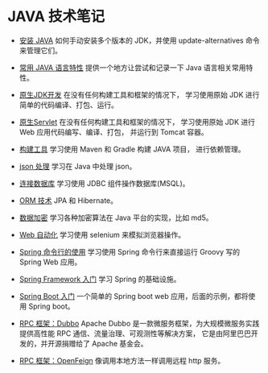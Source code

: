 # JAVA 技术笔记

- [安装 JAVA](JdkManagement.md)
  如何手动安装多个版本的 JDK，并使用 update-alternatives 命令来管理它们。

- [常用 JAVA 语言特性](TryJava/README.md)
  提供一个地方让尝试和记录一下 Java 语言相关常用特性。

- [原生JDK开发](TryNativeJDK/README.md)
  在没有任何构建工具和框架的情况下，
  学习使用原始 JDK 进行简单的代码编译、打包、运行。

- [原生Servlet](TryNativeServlet/README.md)
  在没有任何构建工具和框架的情况下，
  学习使用原始 JDK 进行 Web 应用代码编写、编译、打包，
  并运行到 Tomcat 容器。

- [构建工具](TryBuild/README.md)
  学习使用 Maven 和 Gradle 构建 JAVA 项目，
  进行依赖管理。

- [json 处理](TryJson/README.md)
  学习在 Java 中处理 json。

- [连接数据库](TryMySQL/README.md)
  学习使用 JDBC 组件操作数据库(MSQL)。

- [ORM 技术](TryHibernate/README.md)
  JPA 和 Hibernate。

- [数据加密](TryEncryption/README.md)
  学习各种加密算法在 Java 平台的实现，比如 md5。

- [Web 自动化](TrySelenium/README.md)
  学习使用 selenium 来模拟浏览器操作。

- [Spring 命令行的使用](TrySpringBootCLI/README.md)
  学习使用 Spring 命令行来直接运行 Groovy 写的 Spring Web 应用。

- [Spring Framework 入门](TrySpringFramework/README.md)
  学习 Spring 的基础设施。

- [Spring Boot 入门](TrySpringBoot/HELP.md)
  一个简单的 Spring boot web 应用，后面的示例，都将使用 Spring boot。

- [RPC 框架：Dubbo](TryDubbo/README.md)
  Apache Dubbo 是一款微服务框架，为大规模微服务实践提供高性能 RPC 通信、流量治理、可观测性等解决方案，
  它是由阿里巴巴开发的，并开源捐赠给了 Apache 基金会。

- [RPC 框架：OpenFeign](TryOpenFeign/README.md)
  像调用本地方法一样调用远程 http 服务。